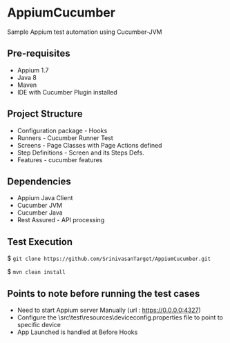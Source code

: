 # AppiumCucumber
Sample Appium test automation using Cucumber-JVM

## Pre-requisites
* Appium 1.7
* Java 8
* Maven
* IDE with Cucumber Plugin installed


## Project Structure
* Configuration package - Hooks 
* Runners - Cucumber Runner Test
* Screens - Page Classes with Page Actions defined
* Step Definitions - Screen and its Steps Defs.
* Features - cucumber features

## Dependencies
* Appium Java Client
* Cucumber JVM
* Cucumber Java
* Rest Assured - API processing

## Test Execution
$ `git clone https://github.com/SrinivasanTarget/AppiumCucumber.git `

$ `mvn clean install`

## Points to note before running the test cases
* Need to start Appium server Manually (url : https://0.0.0.0:4327)
* Configure the \src\test\resources\deviceconfig.properties file to point to specific device
* App Launched is handled at Before Hooks

